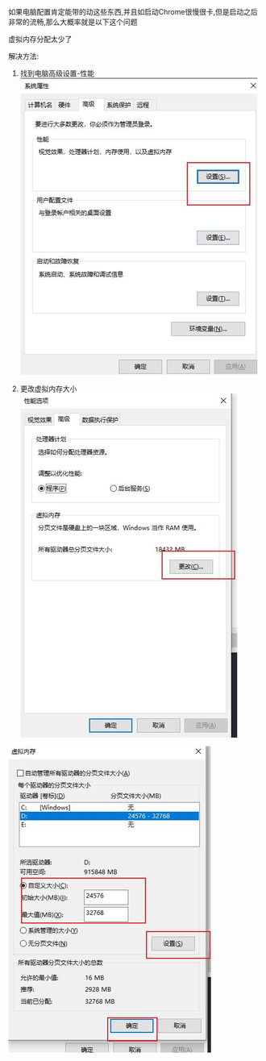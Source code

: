 如果电脑配置肯定能带的动这些东西,并且如启动Chrome很慢很卡,但是启动之后非常的流畅,那么大概率就是以下这个问题


虚拟内存分配太少了

解决方法:  
1. 找到电脑高级设置-性能
![](关于资源管理器&设置&软件启动等慢的问题_files/1.jpg)

2. 更改虚拟内存大小
![](关于资源管理器&设置&软件启动等慢的问题_files/3.jpg)

![](关于资源管理器&设置&软件启动等慢的问题_files/2.jpg)
